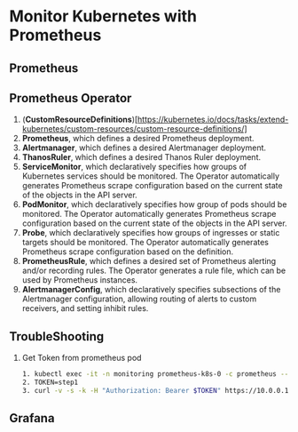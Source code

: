 # Monitor Kubernetes with Prometheus
## Prometheus
## Prometheus Operator
1. (**CustomResourceDefinitions**)[https://kubernetes.io/docs/tasks/extend-kubernetes/custom-resources/custom-resource-definitions/]
1. **Prometheus**, which defines a desired Prometheus deployment.
1. **Alertmanager**, which defines a desired Alertmanager deployment.
1. **ThanosRuler**, which defines a desired Thanos Ruler deployment.
1. **ServiceMonitor**, which declaratively specifies how groups of Kubernetes services should be monitored. The Operator automatically generates Prometheus scrape configuration based on the current state of the objects in the API server.
1. **PodMonitor**, which declaratively specifies how group of pods should be monitored. The Operator automatically generates Prometheus scrape configuration based on the current state of the objects in the API server.
1. **Probe**, which declaratively specifies how groups of ingresses or static targets should be monitored. The Operator automatically generates Prometheus scrape configuration based on the definition.
1. **PrometheusRule**, which defines a desired set of Prometheus alerting and/or recording rules. The Operator generates a rule file, which can be used by Prometheus instances.
1. **AlertmanagerConfig**, which declaratively specifies subsections of the Alertmanager configuration, allowing routing of alerts to custom receivers, and setting inhibit rules.
## TroubleShooting
1. Get Token from prometheus pod
    ```bash
    1. kubectl exec -it -n monitoring prometheus-k8s-0 -c prometheus -- cat /var/run/secrets/kubernetes.io/serviceaccount/token
    2. TOKEN=step1
    3. curl -v -s -k -H "Authorization: Bearer $TOKEN" https://10.0.0.10:9100/metrics
    ```
## Grafana
